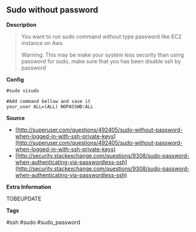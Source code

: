 ## Sudo without password

**Description**

> You want to run sudo command without type password like EC2 instance on Aws
>
> Warning: This may be make your system less security than using password for sudo, make sure that you has been disable ssh by password

**Config**

```
#sudo visudo

#Add command bellow and save it
your_user ALL=(ALL) NOPASSWD:ALL

```

**Source**

* [http://superuser.com/questions/492405/sudo-without-password-when-logged-in-with-ssh-private-keys](http://superuser.com/questions/492405/sudo-without-password-when-logged-in-with-ssh-private-keys)
* [http://security.stackexchange.com/questions/9308/sudo-password-when-authenticating-via-passwordless-ssh](http://security.stackexchange.com/questions/9308/sudo-password-when-authenticating-via-passwordless-ssh)

**Extra Information**

TOBEUPDATE

**Tags**

\#ssh \#sudo \#sudo\_password



